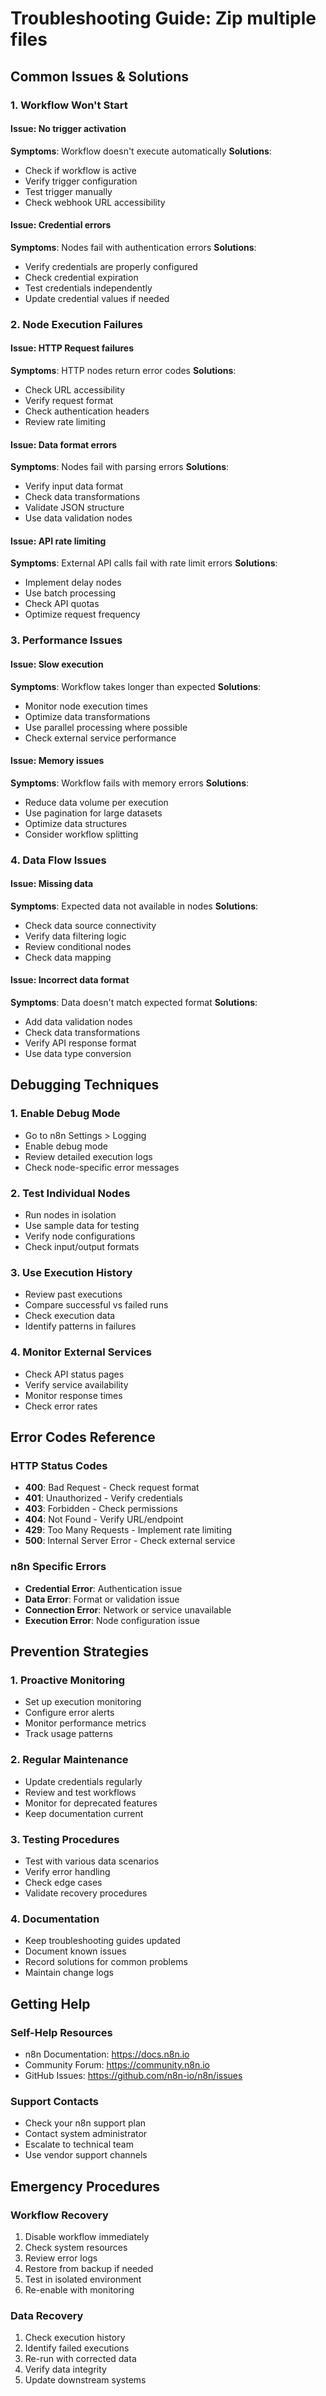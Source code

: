# Troubleshooting Guide: Zip multiple files

## Common Issues & Solutions

### 1. Workflow Won't Start

#### Issue: No trigger activation
**Symptoms**: Workflow doesn't execute automatically
**Solutions**:
- Check if workflow is active
- Verify trigger configuration
- Test trigger manually
- Check webhook URL accessibility

#### Issue: Credential errors
**Symptoms**: Nodes fail with authentication errors
**Solutions**:
- Verify credentials are properly configured
- Check credential expiration
- Test credentials independently
- Update credential values if needed

### 2. Node Execution Failures

#### Issue: HTTP Request failures
**Symptoms**: HTTP nodes return error codes
**Solutions**:
- Check URL accessibility
- Verify request format
- Check authentication headers
- Review rate limiting

#### Issue: Data format errors
**Symptoms**: Nodes fail with parsing errors
**Solutions**:
- Verify input data format
- Check data transformations
- Validate JSON structure
- Use data validation nodes

#### Issue: API rate limiting
**Symptoms**: External API calls fail with rate limit errors
**Solutions**:
- Implement delay nodes
- Use batch processing
- Check API quotas
- Optimize request frequency

### 3. Performance Issues

#### Issue: Slow execution
**Symptoms**: Workflow takes longer than expected
**Solutions**:
- Monitor node execution times
- Optimize data transformations
- Use parallel processing where possible
- Check external service performance

#### Issue: Memory issues
**Symptoms**: Workflow fails with memory errors
**Solutions**:
- Reduce data volume per execution
- Use pagination for large datasets
- Optimize data structures
- Consider workflow splitting

### 4. Data Flow Issues

#### Issue: Missing data
**Symptoms**: Expected data not available in nodes
**Solutions**:
- Check data source connectivity
- Verify data filtering logic
- Review conditional nodes
- Check data mapping

#### Issue: Incorrect data format
**Symptoms**: Data doesn't match expected format
**Solutions**:
- Add data validation nodes
- Check data transformations
- Verify API response format
- Use data type conversion

## Debugging Techniques

### 1. Enable Debug Mode
- Go to n8n Settings > Logging
- Enable debug mode
- Review detailed execution logs
- Check node-specific error messages

### 2. Test Individual Nodes
- Run nodes in isolation
- Use sample data for testing
- Verify node configurations
- Check input/output formats

### 3. Use Execution History
- Review past executions
- Compare successful vs failed runs
- Check execution data
- Identify patterns in failures

### 4. Monitor External Services
- Check API status pages
- Verify service availability
- Monitor response times
- Check error rates

## Error Codes Reference

### HTTP Status Codes
- **400**: Bad Request - Check request format
- **401**: Unauthorized - Verify credentials
- **403**: Forbidden - Check permissions
- **404**: Not Found - Verify URL/endpoint
- **429**: Too Many Requests - Implement rate limiting
- **500**: Internal Server Error - Check external service

### n8n Specific Errors
- **Credential Error**: Authentication issue
- **Data Error**: Format or validation issue
- **Connection Error**: Network or service unavailable
- **Execution Error**: Node configuration issue

## Prevention Strategies

### 1. Proactive Monitoring
- Set up execution monitoring
- Configure error alerts
- Monitor performance metrics
- Track usage patterns

### 2. Regular Maintenance
- Update credentials regularly
- Review and test workflows
- Monitor for deprecated features
- Keep documentation current

### 3. Testing Procedures
- Test with various data scenarios
- Verify error handling
- Check edge cases
- Validate recovery procedures

### 4. Documentation
- Keep troubleshooting guides updated
- Document known issues
- Record solutions for common problems
- Maintain change logs

## Getting Help

### Self-Help Resources
- n8n Documentation: https://docs.n8n.io
- Community Forum: https://community.n8n.io
- GitHub Issues: https://github.com/n8n-io/n8n/issues

### Support Contacts
- Check your n8n support plan
- Contact system administrator
- Escalate to technical team
- Use vendor support channels

## Emergency Procedures

### Workflow Recovery
1. Disable workflow immediately
2. Check system resources
3. Review error logs
4. Restore from backup if needed
5. Test in isolated environment
6. Re-enable with monitoring

### Data Recovery
1. Check execution history
2. Identify failed executions
3. Re-run with corrected data
4. Verify data integrity
5. Update downstream systems
